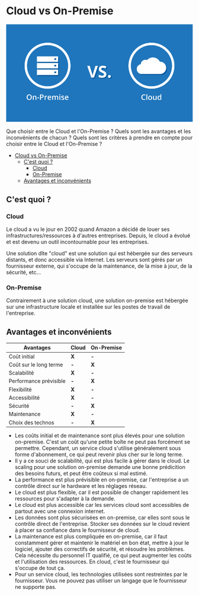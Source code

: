 # Cloud vs On-Premise

![Cloud vs On-Premise](img/intro.webp)

Que choisir entre le Cloud et l'On-Premise ? Quels sont les avantages et les inconvénients de chacun ? Quels sont les critères à prendre en compte pour choisir entre le Cloud et l'On-Premise ?

- [Cloud vs On-Premise](#cloud-vs-on-premise)
  - [C'est quoi ?](#cest-quoi-)
    - [Cloud](#cloud)
    - [On-Premise](#on-premise)
  - [Avantages et inconvénients](#avantages-et-inconvénients)

## C'est quoi ?

### Cloud

Le cloud a vu le jour en 2002 quand Amazon a décidé de louer ses infrastructures/ressources à d'autres entreprises. Depuis, le cloud a évolué et est devenu un outil incontournable pour les entreprises.

Une solution dîte "cloud" est une solution qui est hébergée sur des serveurs distants, et donc accessible via Internet. Les serveurs sont gérés par un fournisseur externe, qui s'occupe de la maintenance, de la mise à jour, de la sécurité, etc...

### On-Premise

Contrairement à une solution cloud, une solution on-premise est hébergée sur une infrastructure locale et installée sur les postes de travail de l'entreprise.

## Avantages et inconvénients

| Avantages | Cloud | On-Premise |
| --- | --- | --- |
| Coût initial | **X** | **-** |
| Coût sur le long terme | **-** | **X** |
| Scalabilité | **X** | **-** |
| Performance prévisible | **-** | **X** |
| Flexibilité | **X** | **-** |
| Accessibilité | **X** | **-** |
| Sécurité | **-** | **X** |
| Maintenance | **X** | **-** |
| Choix des technos | **-** | **X** |

- Les coûts initial et de maintenance sont plus élevés pour une solution on-premise. C'est un coût qu'une petite boîte ne peut pas forcément se permettre. Cependant, un service cloud s'utilise généralement sous forme d'abonnement, ce qui peut revenir plus cher sur le long terme.
- Il y a ce souci de scalabilité, qui est plus facile à gérer dans le cloud. Le scaling pour une solution on-premise demande une bonne prédicition des besoins futurs, et peut être coûteux si mal estimé.
- La performance est plus prévisible en on-premise, car l'entreprise a un contrôle direct sur le hardware et les réglages réseau.
- Le cloud est plus flexible, car il est possible de changer rapidement les ressources pour s'adapter à la demande.
- Le cloud est plus accessible car les services cloud sont accessibles de partout avec une connexion internet.
- Les données sont plus sécurisées en on-premise, car elles sont sous le contrôle direct de l'entreprise. Stocker ses données sur le cloud revient à placer sa confiance dans le fournisseur de cloud.
- La maintenance est plus compliquée en on-premise, car il faut constamment gérer et maintenir le matériel en bon état, mettre à jour le logiciel, ajouter des correctifs de sécurité, et résoudre les problèmes. Cela nécessite du personnel IT qualifié, ce qui peut augmenter les coûts et l'utilisation des ressources. En cloud, c'est le fournisseur qui s'occupe de tout ça.
- Pour un service cloud, les technologies utilisées sont restreintes par le fournisseur. Vous ne pouvez pas utiliser un langage que le fournisseur ne supporte pas.